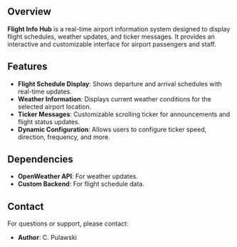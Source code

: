 
## Overview
**Flight Info Hub** is a real-time airport information system designed to display flight schedules, weather updates, and ticker messages. It provides an interactive and customizable interface for airport passengers and staff.

## Features
- **Flight Schedule Display**: Shows departure and arrival schedules with real-time updates.
- **Weather Information**: Displays current weather conditions for the selected airport location.
- **Ticker Messages**: Customizable scrolling ticker for announcements and flight status updates.
- **Dynamic Configuration**: Allows users to configure ticker speed, direction, frequency, and more.


## Dependencies
- **OpenWeather API**: For weather updates.
- **Custom Backend**: For flight schedule data.

## Contact
For questions or support, please contact:
- **Author**: C. Pulawski
